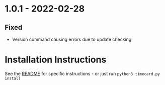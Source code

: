 # 1.0.1 - 2022-02-28

## Fixed <!-- omit in toc -->

- Version command causing errors due to update checking

# Installation Instructions
See the [README](https://github.com/Stephen-Hamilton-C/timecard/blob/main/README.md) for specific instructions - or just run `python3 timecard.py install`